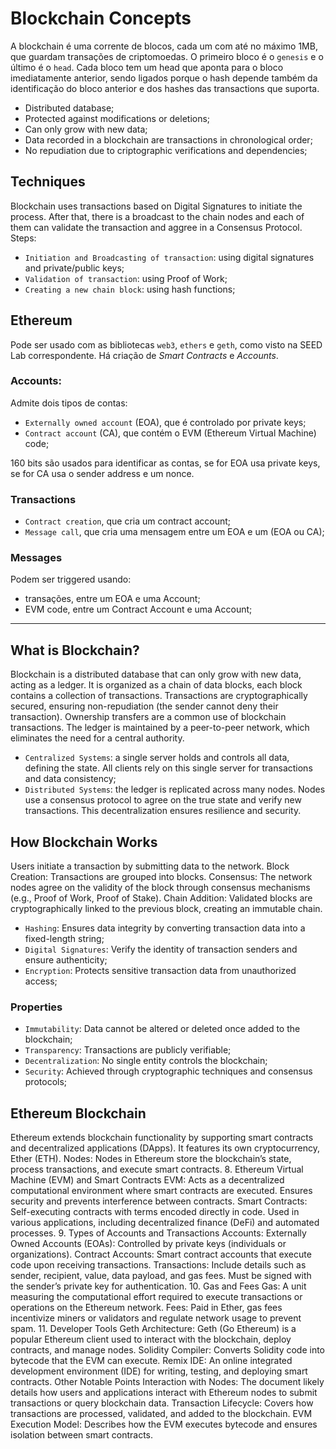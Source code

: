 # Blockchain Concepts

A blockchain é uma corrente de blocos, cada um com até no máximo 1MB, que guardam transações de criptomoedas. O primeiro bloco é o `genesis` e o último é o `head`. Cada bloco tem um head que aponta para o bloco imediatamente anterior, sendo ligados porque o hash depende também da identificação do bloco anterior e dos hashes das transactions que suporta.

- Distributed database;
- Protected against modifications or deletions;
- Can only grow with new data;
- Data recorded in a blockchain are transactions in chronological order;
- No repudiation due to criptographic verifications and dependencies;

## Techniques

Blockchain uses transactions based on Digital Signatures to initiate the process. After that, there is a broadcast to the chain nodes and each of them can validate the transaction and aggree in a Consensus Protocol. Steps:

- `Initiation and Broadcasting of transaction`: using digital signatures and private/public keys;
- `Validation of transaction`: using Proof of Work;
- `Creating a new chain block`: using hash functions;

## Ethereum

Pode ser usado com as bibliotecas `web3`, `ethers` e `geth`, como visto na SEED Lab correspondente. Há criação de *Smart Contracts* e *Accounts*.

### Accounts:

Admite dois tipos de contas:

- `Externally owned account` (EOA), que é controlado por private keys;
- `Contract account` (CA), que contém o EVM (Ethereum Virtual Machine) code;

160 bits são usados para identificar as contas, se for EOA usa private keys, se for CA usa o sender address e um nonce.

### Transactions

- `Contract creation`, que cria um contract account;
- `Message call`, que cria uma mensagem entre um EOA e um (EOA ou CA);

### Messages

Podem ser triggered usando:

- transações, entre um EOA e uma Account;
- EVM code, entre um Contract Account e uma Account;

--- 

## What is Blockchain?

Blockchain is a distributed database that can only grow with new data, acting as a ledger. It is organized as a chain of data blocks, each block contains a collection of transactions. Transactions are cryptographically secured, ensuring non-repudiation (the sender cannot deny their transaction). Ownership transfers are a common use of blockchain transactions. The ledger is maintained by a peer-to-peer network, which eliminates the need for a central authority.

- `Centralized Systems`: a single server holds and controls all data, defining the state. All clients rely on this single server for transactions and data consistency;
- `Distributed Systems`: the ledger is replicated across many nodes. Nodes use a consensus protocol to agree on the true state and verify new transactions. This decentralization ensures resilience and security.

## How Blockchain Works

Users initiate a transaction by submitting data to the network. Block Creation: Transactions are grouped into blocks. Consensus: The network nodes agree on the validity of the block through consensus mechanisms (e.g., Proof of Work, Proof of Stake). Chain Addition: Validated blocks are cryptographically linked to the previous block, creating an immutable chain.

- `Hashing`: Ensures data integrity by converting transaction data into a fixed-length string;
- `Digital Signatures`: Verify the identity of transaction senders and ensure authenticity;
- `Encryption`: Protects sensitive transaction data from unauthorized access;

### Properties

- `Immutability`: Data cannot be altered or deleted once added to the blockchain;
- `Transparency`: Transactions are publicly verifiable;
- `Decentralization`: No single entity controls the blockchain;
- `Security`: Achieved through cryptographic techniques and consensus protocols;

## Ethereum Blockchain

Ethereum extends blockchain functionality by supporting smart contracts and decentralized applications (DApps).
It features its own cryptocurrency, Ether (ETH).
Nodes:
Nodes in Ethereum store the blockchain’s state, process transactions, and execute smart contracts.
8. Ethereum Virtual Machine (EVM) and Smart Contracts
EVM:
Acts as a decentralized computational environment where smart contracts are executed.
Ensures security and prevents interference between contracts.
Smart Contracts:
Self-executing contracts with terms encoded directly in code.
Used in various applications, including decentralized finance (DeFi) and automated processes.
9. Types of Accounts and Transactions
Accounts:
Externally Owned Accounts (EOAs): Controlled by private keys (individuals or organizations).
Contract Accounts: Smart contract accounts that execute code upon receiving transactions.
Transactions:
Include details such as sender, recipient, value, data payload, and gas fees.
Must be signed with the sender’s private key for authentication.
10. Gas and Fees
Gas:
A unit measuring the computational effort required to execute transactions or operations on the Ethereum network.
Fees:
Paid in Ether, gas fees incentivize miners or validators and regulate network usage to prevent spam.
11. Developer Tools
Geth Architecture:
Geth (Go Ethereum) is a popular Ethereum client used to interact with the blockchain, deploy contracts, and manage nodes.
Solidity Compiler:
Converts Solidity code into bytecode that the EVM can execute.
Remix IDE:
An online integrated development environment (IDE) for writing, testing, and deploying smart contracts.
Other Notable Points
Interaction with Nodes: The document likely details how users and applications interact with Ethereum nodes to submit transactions or query blockchain data.
Transaction Lifecycle: Covers how transactions are processed, validated, and added to the blockchain.
EVM Execution Model: Describes how the EVM executes bytecode and ensures isolation between smart contracts.